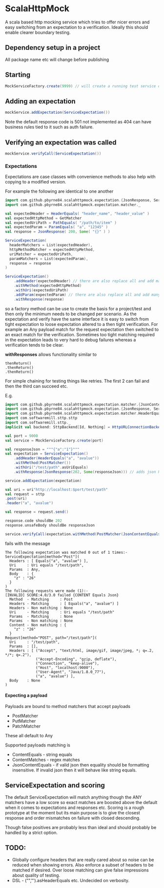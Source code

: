 # ScalaHttpMock

A scala based http mocking service which tries to offer nicer errors
and easy switching from an expectation to a verification. Ideally
this should enable clearer boundary testing.

## Dependency setup in a project
All package name etc will change before publishing

## Starting

```scala
MockServiceFactory.create(9999) // will create a running test service on 9999
```


## Adding an expectation
```scala
mockService.addExpectation(ServiceExpectation())
```

Note the default response code is 501 not implemented as 404 can have
business rules tied to it such as auth failure.

## Verifying an expectation was called
```scala
mockService.verifyCall(ServiceExpectation())
```

### Expectations
Expectations are case classes with convenience methods to also help with
copying to a modified version.


For example the following are identical to one another
```scala
import com.github.pbyrne84.scalahttpmock.expectation.{JsonResponse, ServiceExpectation}
import com.github.pbyrne84.scalahttpmock.expectation.matcher._

val expectedHeader = HeaderEquals( "header_name", "header_value" )
val expectedHttpMethod = GetMatcher
val expectedUriPath = PathEquals( "/path/to/item" )
val expectedParam = ParamEquals( "a", "12345" )
val response = JsonResponse( 200, Some( "{}" ) )

ServiceExpectation(
  headerMatchers = List(expectedHeader),
  httpMethodMatcher = expectedHttpMethod,
  uriMatcher = expectedUriPath,
  paramMatchers = List(expectedParam),
  response = response
)

ServiceExpectation()
    .addHeader(expectedHeader) // there are also replace all and add many
    .withMethod(expectedHttpMethod)
    .withUri(expectedUriPath)
    .addParam(expectedParam) // there are also replace all and add many
    .withResponse(response)

```

so a factory method can be use to create the basis for a project/test
and then only the minimum needs to be changed per scenario. As the
expectation and verify have the same interface it is easy to switch
from tight expectation to loose expectation altered to a then
tight verification. For example an Any payload match for the request
expectation then switched to an exact match for the verification.
Sometimes too tight matching required in the expectation leads to
very hard to debug failures whereas a verification tends to be clear.

**withResponses** allows functionality similar to 
```
thenReturn()
.thenReturn()
.thenReturn()
```

For simple chaining for testing things like retries. The first 2 can fail and then the third
can succeed etc.

E.g.
```scala
import com.github.pbyrne84.scalahttpmock.expectation.matcher.{JsonContentEquals, PostMatcher}
import com.github.pbyrne84.scalahttpmock.expectation.{JsonResponse, ServiceExpectation}
import com.github.pbyrne84.scalahttpmock.expectation.matcher.HeaderEquals
import com.softwaremill.sttp.sttp
import com.softwaremill.sttp._
implicit val backend: SttpBackend[Id, Nothing] = HttpURLConnectionBackend()

val port = 9000
val service = MockServiceFactory.create(port)

val responseJson = """{"a":"1"}"""
val expectation = ServiceExpectation()
    .addHeader(HeaderEquals("a", "avalue"))
    .withMethod(PostMatcher())
    .withUri("/test/path".asUriEquals)
    .withResponse(JsonResponse(202, Some(responseJson))) // adds json header and allows for custom headers

service.addExpectation(expectation)

val uri = uri"http://localhost:$port/test/path"
val request = sttp
.post(uri)
.header("a", "avalue")

val response = request.send()

response.code shouldBe 202
response.unsafeBody shouldBe responseJson

service.verifyCall(expectation.withMethod(PostMatcher(JsonContentEquals("""{ "z":"26" }""")))) //fails here
```

fails with the message
```
The following expectation was matched 0 out of 1 times:-
ServiceExpectation[method="Post"](
  Headers : [ Equals("a", "avalue") ],
  Uri     : Uri equals "/test/path",
  Params  : Any,
  Body    : {
    "z" : "26"
  }
)
The following requests were made (1):-
[INVALID] SCORE:4.0/3.0 failed {CONTENT Equals Json}
  Method  - Matching     : Post
  Headers - Matching     : [ Equals("a", "avalue") ]
  Headers - Non matching : None
  Uri     - Matching     : Uri equals "/test/path"
  Params  - Matching     : None
  Params  - Non matching : None
  Content - Non matching : {
    "z" : "26"
  }
Request[method="POST", path="/test/path"](
  Uri     : "/test/path",
  Params  : [],
  Headers : [ ("Accept", "text/html, image/gif, image/jpeg, *; q=.2, */*; q=.2"),
              ("Accept-Encoding", "gzip, deflate"),
              ("Connection", "keep-alive"),
              ("Host", "localhost:9000"),
              ("User-Agent", "Java/1.8.0_77"),
              ("a", "avalue") ],
  Body    : None
)

```


#### Expecting a payload
Payloads are bound to method matchers that accept payloads
* PostMatcher
* PutMatcher
* PatchMatcher

These all default to Any

Supported payloads matching is
* ContentEquals - string equals
* ContentMatches - regex matches
* JsonContentEquals - if valid json then equality should be formatting
  insensitive. If invalid json then it will behave like string equals.

## ServiceExpectation and scoring
The default ServiceExpectation will match anything though the ANY matchers
 have a low score so exact matches are boosted above the default when
it comes to expectations and responses etc. Scoring is a rough prototype
at the moment but its main purpose is to give the closest response and
order mismatches on failure with closed descending.

Though false positives are probably less than ideal and should probably be
handled by a strict option.

## TODO:
* Globally configure headers that are really cared about so noise can
  be reduced when showing errors. Also enforce a subset of headers to be
  matched if desired. Over loose matching can give false impressions about
  quality of testing.
* DSL - ("","').asHeaderEquals etc. Undecided on verbosity.
